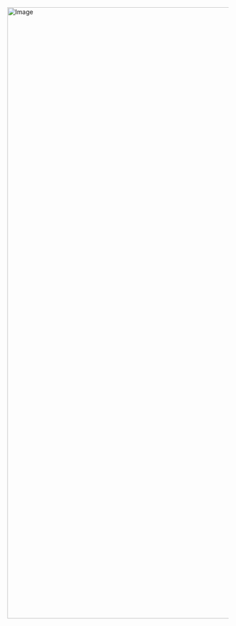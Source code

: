 <img width="642" height="1389" alt="Image" src="https://github.com/user-attachments/assets/f46e0c23-c2b6-4b70-92fc-27922c137631" />
